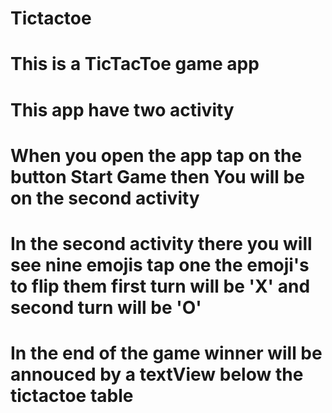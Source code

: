 # Tictactoe
# This is a TicTacToe game app 
# This app have two activity 
# When you open the app tap on the button Start Game then You will be on the second activity
# In the second activity there you will see nine emojis tap one the emoji's to flip them first turn will be 'X' and second turn will be 'O'
# In the end of the game winner will be annouced by a textView below the tictactoe table 
